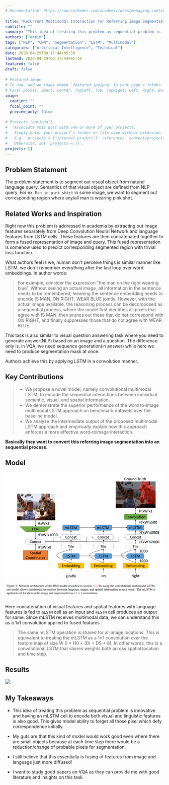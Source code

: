 ```yaml
---
# Documentation: https://sourcethemes.com/academic/docs/managing-content/

title: "Recurrent Multimodal Interaction for Referring Image Segmentation"
subtitle: ""
summary: "This idea of treating this problem as sequential problem is innovative and having an mLSTM cell to encode both visual and linguistic features is also good. This gives model ability to forget all those pixel which defy correspondence initially. My guts are that this kind of model would work good even where there are small objects because at each time step there would be a reduction/change of probable pixels for segmentation."
authors: ["admin"]
tags: ["NLP", "CNN", "Segmentation", "LSTM", "Multimodal"]
categories: ["Artificial Intelligence", "Technical"]
date: 2020-04-29T00:17:44+05:30
lastmod: 2020-04-29T00:17:44+05:30
featured: false
draft: false

# Featured image
# To use, add an image named `featured.jpg/png` to your page's folder.
# Focal points: Smart, Center, TopLeft, Top, TopRight, Left, Right, BottomLeft, Bottom, BottomRight.
image:
  caption: ""
  focal_point: ""
  preview_only: false

# Projects (optional).
#   Associate this post with one or more of your projects.
#   Simply enter your project's folder or file name without extension.
#   E.g. `projects = ["internal-project"]` references `content/project/deep-learning/index.md`.
#   Otherwise, set `projects = []`.
projects: []
---
```


## Problem Statement

The problem statement is to segment out visual object from natural language query. Semantics of that visual object are defined from NLP query. For ex. `Man in pink shirt` in some image, we want to segment out corresponding region where any/all man is wearing pink shirt.



## Related Works and Inspiration

Right now this problem is addressed in academia by extracting out image features separately from Deep Convolution Neural Network and language features from LSTM cells. These features are then concatenated together to form a fused representation of image and query. This fused representation is somehow used to predict corresponding segmented region with trivial loss function. 



What authors feel is we, human don't perceive things is similar manner like LSTM, we don't remember everything after the last loop over word embeddings. In author words: 

> For example, consider the expression “the man on the right wearing blue”. Without seeing an actual image, all information in the sentence needs to be remembered, meaning the sentence embedding needs to encode IS MAN, ON RIGHT, WEAR BLUE jointly. However, with the actual image available, the reasoning process can be decomposed as a sequential process, where the model first identifies all pixels that agree with IS MAN, then prunes out those that do not correspond with ON RIGHT, and finally suppresses those that do not agree with WEAR BLUE.

This task is also similar to visual question answering task where you need to generate answer(NLP) based on an image and a question. The difference only is, in VQA, we need sequence generation(in answer) while here we need to produce segmentation mask at once.  

Authors achieve this by applying LSTM in a convolution manner.

## Key Contributions

>- We propose a novel model, namely convolutional multimodal LSTM, to encode the sequential interactions between individual semantic, visual, and spatial information.
>- We demonstrate the superior performance of the word to-image multimodal LSTM approach on benchmark datasets over the baseline model.
>- We analyze the intermediate output of the proposed multimodal LSTM approach and empirically explain how this approach enforces a more effective word-toimage interaction.



**Basically they want to convert this referring image segmentation into an sequential process.** 



## Model

![](rmi_model.png)



![](rmi_np.png)



Here concatenation of visual features and spatial features with language features is fed to `mLSTM` cell as an input and `mLSTM` cell produces an output for same. SInce mLSTM receives multimodal data, we can understand this as a 1x1 convolution applied to fused features .

>The same mLSTM operation is shared for all image locations. This is equivalent to treating the mLSTM as a 1×1 convolution over the feature map of size W 0 × H0 × (DI + DS + 8). In other words, this is a convolutional LSTM that shares weights both across spatial location and time step.



## Results

![](/home/shivansh/website/content/paper_summary/Recurrent_Multimodal/result_rmi.png)



## My Takeaways

- This idea of treating this problem as sequential problem is innovative and having an mLSTM cell to encode both visual and linguistic features is also good. This gives model ability to forget all those pixel which defy correspondence initially.
- My guts are that this kind of model would work good even where there are small objects because at each time step there would be a reduction/change of probable pixels for segmentation.
- I still believe that this essentially is fusing of features from image and language just more diffused!

- I want to study good papers on VQA as they can provide me with good literature and insights on this task.
